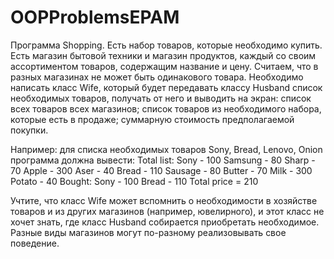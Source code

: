 # OOPProblemsEPAM
Программа Shopping.
Есть набор товаров, которые необходимо купить.
Есть магазин бытовой техники и магазин продуктов, каждый со своим ассортиментом
товаров, содержащим название и цену. Считаем, что в разных магазинах не может быть
одинакового товара.
Необходимо написать класс Wife, который будет передавать классу Husband список
необходимых товаров, получать от него и выводить на экран:
 список всех товаров всех магазинов;
 список товаров из необходимого набора, которые есть в продаже;
 суммарную стоимость предполагаемой покупки.
 
Например: для списка необходимых товаров Sony, Bread, Lenovo, Onion программа
должна вывести:
Total list:
Sony - 100
Samsung - 80
Sharp - 70
Apple - 300
Aser - 40
Bread - 110
Sausage - 80
Butter - 70
Milk - 300
Potato - 40
Bought:
Sony - 100
Bread - 110
Total price = 210

Учтите, что класс Wife может вспомнить о необходимости в хозяйстве товаров и из
других магазинов (например, ювелирного), и этот класс не хочет знать, где класс Husband
собирается приобретать необходимое. Разные виды магазинов могут по-разному
реализовывать свое поведение.
